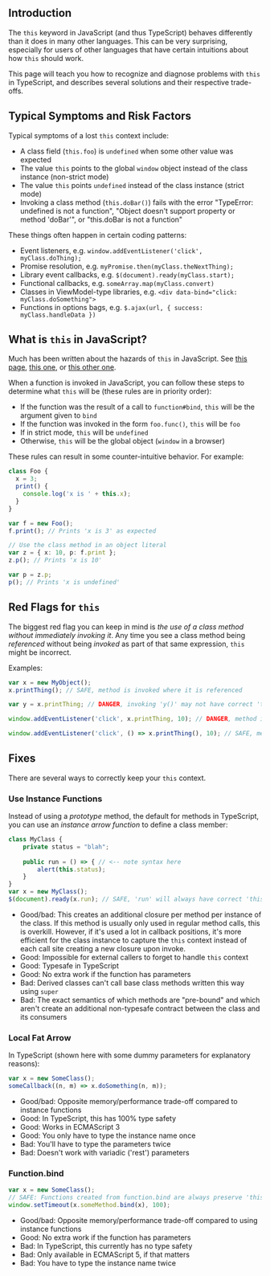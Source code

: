 ## Introduction
The `this` keyword in JavaScript (and thus TypeScript) behaves differently than it does in many other languages. This can be very surprising, especially for users of other languages that have certain intuitions about how `this` should work.

This page will teach you how to recognize and diagnose problems with `this` in TypeScript, and describes several solutions and their respective trade-offs.

## Typical Symptoms and Risk Factors
Typical symptoms of a lost `this` context include:
 * A class field (`this.foo`) is `undefined` when some other value was expected
 * The value `this` points to the global `window` object instead of the class instance (non-strict mode)
 * The value `this` points `undefined` instead of the class instance (strict mode)
 * Invoking a class method (`this.doBar()`) fails with the error "TypeError: undefined is not a function", "Object doesn't support property or method 'doBar'", or "this.doBar is not a function"

These things often happen in certain coding patterns:
 * Event listeners, e.g. `window.addEventListener('click', myClass.doThing);`
 * Promise resolution, e.g. `myPromise.then(myClass.theNextThing);`
 * Library event callbacks, e.g. `$(document).ready(myClass.start);`
 * Functional callbacks, e.g. `someArray.map(myClass.convert)`
 * Classes in ViewModel-type libraries, e.g. `<div data-bind="click: myClass.doSomething">`
 * Functions in options bags, e.g. `$.ajax(url, { success: myClass.handleData })`

## What is `this` in JavaScript?
Much has been written about the hazards of `this` in JavaScript. See [this page](http://www.quirksmode.org/js/this.html), [this one](http://javascriptissexy.com/understand-javascripts-this-with-clarity-and-master-it/), or [this other one](http://bjorn.tipling.com/all-this).

When a function is invoked in JavaScript, you can follow these steps to determine what `this` will be (these rules are in priority order):
 * If the function was the result of a call to `function#bind`, `this` will be the argument given to `bind`
 * If the function was invoked in the form `foo.func()`, `this` will be `foo`
 * If in strict mode, `this` will be `undefined`
 * Otherwise, `this` will be the global object (`window` in a browser)

These rules can result in some counter-intuitive behavior. For example:
```ts
class Foo {
  x = 3;
  print() {
    console.log('x is ' + this.x);
  }
}

var f = new Foo();
f.print(); // Prints 'x is 3' as expected

// Use the class method in an object literal
var z = { x: 10, p: f.print };
z.p(); // Prints 'x is 10'

var p = z.p;
p(); // Prints 'x is undefined'
```

## Red Flags for `this`
The biggest red flag you can keep in mind is *the use of a class method without immediately invoking it*. Any time you see a class method being *referenced* without being *invoked* as part of that same expression, `this` might be incorrect.

Examples:
```ts
var x = new MyObject();
x.printThing(); // SAFE, method is invoked where it is referenced

var y = x.printThing; // DANGER, invoking 'y()' may not have correct 'this'

window.addEventListener('click', x.printThing, 10); // DANGER, method is not invoked where it is referenced

window.addEventListener('click', () => x.printThing(), 10); // SAFE, method is invoked in the same expression
```

## Fixes
There are several ways to correctly keep your `this` context.

### Use Instance Functions
Instead of using a *prototype* method, the default for methods in TypeScript, you can use an *instance arrow function* to define a class member:
```ts
class MyClass {
    private status = "blah";
    
    public run = () => { // <-- note syntax here
        alert(this.status);
    }
}
var x = new MyClass();
$(document).ready(x.run); // SAFE, 'run' will always have correct 'this'
```

 * Good/bad: This creates an additional closure per method per instance of the class. If this method is usually only used in regular method calls, this is overkill. However, if it's used a lot in callback positions, it's more efficient for the class instance to capture the `this` context instead of each call site creating a new closure upon invoke.
 * Good: Impossible for external callers to forget to handle `this` context
 * Good: Typesafe in TypeScript
 * Good: No extra work if the function has parameters
 * Bad: Derived classes can't call base class methods written this way using `super`
 * Bad: The exact semantics of which methods are "pre-bound" and which aren't create an additional non-typesafe contract between the class and its consumers

### Local Fat Arrow
In TypeScript (shown here with some dummy parameters for explanatory reasons):

```ts
var x = new SomeClass();
someCallback((n, m) => x.doSomething(n, m));
```

 * Good/bad: Opposite memory/performance trade-off compared to instance functions
 * Good: In TypeScript, this has 100% type safety
 * Good: Works in ECMAScript 3
 * Good: You only have to type the instance name once
 * Bad: You'll have to type the parameters twice
 * Bad: Doesn't work with variadic ('rest') parameters

### Function.bind
```ts
var x = new SomeClass();
// SAFE: Functions created from function.bind are always preserve 'this'
window.setTimeout(x.someMethod.bind(x), 100);
```

 * Good/bad: Opposite memory/performance trade-off compared to using instance functions
 * Good: No extra work if the function has parameters
 * Bad: In TypeScript, this currently has no type safety
 * Bad: Only available in ECMAScript 5, if that matters
 * Bad: You have to type the instance name twice
